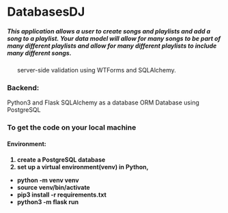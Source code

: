 <h1>DatabasesDJ</h1>

<h5>This application allows a user to create songs and playlists and add a song to a playlist. Your data model will allow for many songs to be part of many different playlists and allow for many different playlists to include many different songs.</h5>

<ul>
 server-side validation using WTForms and SQLAlchemy.
</ul>


<h3>Backend:</h3>
Python3 and Flask SQLAlchemy as a database ORM Database using PostgreSQL

<h3>To get the code on your local machine</h3> 
<h4>Environment:<h4>
<ol>
  <li>create a PostgreSQL database</li>
<li>set up a virtual environment(venv) in Python, </li>
</ol> 
<ul>
 <li>python -m venv venv</li>
 <li>source venv/bin/activate</li>
 <li>pip3 install -r requirements.txt</li>
 <li>python3 -m flask run</li>
</ul>

